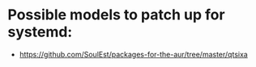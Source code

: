 # Possible models to patch up for systemd:
* https://github.com/SoulEst/packages-for-the-aur/tree/master/qtsixa
